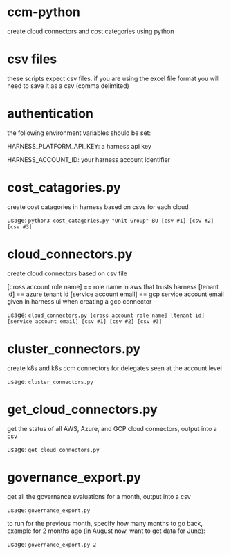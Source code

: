 # ccm-python
create cloud connectors and cost categories using python

# csv files

these scripts expect csv files. if you are using the excel file format you will need to save it as a csv (comma delimited)

# authentication

the following environment variables should be set:

HARNESS_PLATFORM_API_KEY: a harness api key

HARNESS_ACCOUNT_ID: your harness account identifier

# cost_catagories.py

create cost catagories in harness based on csvs for each cloud

usage: `python3 cost_catagories.py "Unit Group" BU [csv #1] [csv #2] [csv #3]`

# cloud_connectors.py

create cloud connectors based on csv file

[cross account role name] == role name in aws that trusts harness
[tenant id] == azure tenant id
[service account email] == gcp service account email given in harness ui when creating a gcp connector

usage: `cloud_connectors.py [cross account role name] [tenant id] [service account email] [csv #1] [csv #2] [csv #3]`

# cluster_connectors.py

create k8s and k8s ccm connectors for delegates seen at the account level

usage: `cluster_connectors.py`

# get_cloud_connectors.py

get the status of all AWS, Azure, and GCP cloud connectors, output into a csv

usage: `get_cloud_connectors.py`

# governance_export.py

get all the governance evaluations for a month, output into a csv

usage: `governance_export.py`

to run for the previous month, specify how many months to go back, example for 2 months ago (in August now, want to get data for June):

usage: `governance_export.py 2`
